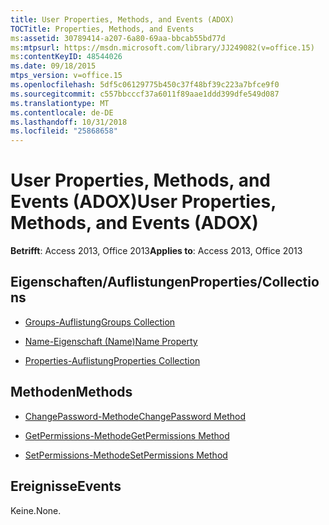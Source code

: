 ```yaml
---
title: User Properties, Methods, and Events (ADOX)
TOCTitle: Properties, Methods, and Events
ms:assetid: 30789414-a207-6a80-69aa-bbcab55bd77d
ms:mtpsurl: https://msdn.microsoft.com/library/JJ249082(v=office.15)
ms:contentKeyID: 48544026
ms.date: 09/18/2015
mtps_version: v=office.15
ms.openlocfilehash: 5df5c06129775b450c37f48bf39c223a7bfce9f0
ms.sourcegitcommit: c557bbcccf37a6011f89aae1ddd399dfe549d087
ms.translationtype: MT
ms.contentlocale: de-DE
ms.lasthandoff: 10/31/2018
ms.locfileid: "25868658"
---
```

# <a name="user-properties-methods-and-events-adox"></a><span data-ttu-id="a4bec-102">User Properties, Methods, and Events (ADOX)</span><span class="sxs-lookup"><span data-stu-id="a4bec-102">User Properties, Methods, and Events (ADOX)</span></span>


<span data-ttu-id="a4bec-103">**Betrifft**: Access 2013, Office 2013</span><span class="sxs-lookup"><span data-stu-id="a4bec-103">**Applies to**: Access 2013, Office 2013</span></span>

## <a name="propertiescollections"></a><span data-ttu-id="a4bec-104">Eigenschaften/Auflistungen</span><span class="sxs-lookup"><span data-stu-id="a4bec-104">Properties/Collections</span></span>

- [<span data-ttu-id="a4bec-105">Groups-Auflistung</span><span class="sxs-lookup"><span data-stu-id="a4bec-105">Groups Collection</span></span>](groups-collection-adox.md)

- [<span data-ttu-id="a4bec-106">Name-Eigenschaft (Name)</span><span class="sxs-lookup"><span data-stu-id="a4bec-106">Name Property</span></span>](name-property-adox.md)

- [<span data-ttu-id="a4bec-107">Properties-Auflistung</span><span class="sxs-lookup"><span data-stu-id="a4bec-107">Properties Collection</span></span>](properties-collection-ado.md)

## <a name="methods"></a><span data-ttu-id="a4bec-108">Methoden</span><span class="sxs-lookup"><span data-stu-id="a4bec-108">Methods</span></span>

- [<span data-ttu-id="a4bec-109">ChangePassword-Methode</span><span class="sxs-lookup"><span data-stu-id="a4bec-109">ChangePassword Method</span></span>](changepassword-method-adox.md)

- [<span data-ttu-id="a4bec-110">GetPermissions-Methode</span><span class="sxs-lookup"><span data-stu-id="a4bec-110">GetPermissions Method</span></span>](getpermissions-method-adox.md)

- [<span data-ttu-id="a4bec-111">SetPermissions-Methode</span><span class="sxs-lookup"><span data-stu-id="a4bec-111">SetPermissions Method</span></span>](setpermissions-method-adox.md)

## <a name="events"></a><span data-ttu-id="a4bec-112">Ereignisse</span><span class="sxs-lookup"><span data-stu-id="a4bec-112">Events</span></span>

<span data-ttu-id="a4bec-113">Keine.</span><span class="sxs-lookup"><span data-stu-id="a4bec-113">None.</span></span>

